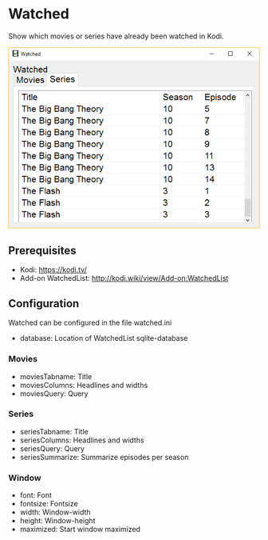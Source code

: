 # Watched

Show which movies or series have already been watched in Kodi.

![Screenshot](screenshot.png)

## Prerequisites
- Kodi: https://kodi.tv/
- Add-on WatchedList: http://kodi.wiki/view/Add-on:WatchedList

## Configuration
Watched can be configured in the file watched.ini
- database: Location of WatchedList sqlite-database
### Movies
- moviesTabname: Title
- moviesColumns: Headlines and widths
- moviesQuery: Query
### Series
- seriesTabname: Title
- seriesColumns: Headlines and widths
- seriesQuery: Query
- seriesSummarize: Summarize episodes per season
### Window
- font: Font
- fontsize: Fontsize
- width: Window-width
- height: Window-height
- maximized: Start window maximized
